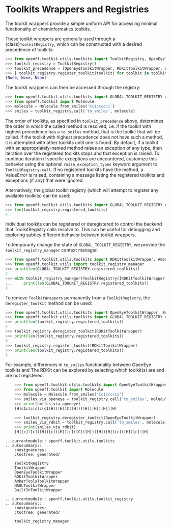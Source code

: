 # Toolkits Wrappers and Registries

The toolkit wrappers provide a simple uniform API for accessing minimal functionality of cheminformatics toolkits.

These toolkit wrappers are generally used through a {class}`ToolkitRegistry`, which can be constructed with a desired precedence of toolkits:

```python
>>> from openff.toolkit.utils.toolkits import ToolkitRegistry, OpenEyeToolkitWrapper, RDKitToolkitWrapper, AmberToolsToolkitWrapper
>>> toolkit_registry = ToolkitRegistry()
>>> toolkit_precedence = [OpenEyeToolkitWrapper, RDKitToolkitWrapper, AmberToolsToolkitWrapper]
>>> [ toolkit_registry.register_toolkit(toolkit) for toolkit in toolkit_precedence if toolkit.is_available() ]
[None, None, None]
```

The toolkit wrappers can then be accessed through the registry:

```python
>>> from openff.toolkit.utils.toolkits import GLOBAL_TOOLKIT_REGISTRY as toolkit_registry
>>> from openff.toolkit import Molecule
>>> molecule = Molecule.from_smiles('Cc1ccccc1')
>>> smiles = toolkit_registry.call('to_smiles', molecule)
```

The order of toolkits, as specified in `toolkit_precedence` above, determines the order in which
the called method is resolved, i.e. if the toolkit with highest precedence has a `to_smiles`
method, that is the toolkit that will be called. If the toolkit with highest precedence does not
have such a method, it is attempted with other toolkits until one is found. By default, if a toolkit with an appropriately-named method raises an exception of any type, then iteration over the registered toolkits stops and that exception is raised. To continue iteration if specific exceptions are encountered, customize this behavior using the optional `raise_exception_types` keyword argument to `ToolkitRegistry.call`. If no registered
toolkits have the method, a ValueError is raised, containing a message listing the registered toolkits and exceptions (if any) that were ignored. 

Alternatively, the global toolkit registry (which will attempt to register any available toolkits) can be used:

```python
>>> from openff.toolkit.utils.toolkits import GLOBAL_TOOLKIT_REGISTRY as toolkit_registry
>>> len(toolkit_registry.registered_toolkits)
4
```

Individual toolkits can be registered or deregistered to control the backend that ToolkitRegistry calls resolve to. This can
be useful for debugging and exploring subtley different behavior between toolkit wrappers.

To temporarily change the state of `GLOBAL_TOOLKIT_REGISTRY`, we provide the `toolkit_registry_manager`
context manager.

```python
>>> from openff.toolkit.utils.toolkits import RDKitToolkitWrapper, AmberToolsToolkitWrapper, GLOBAL_TOOLKIT_REGISTRY
>>> from openff.toolkit.utils import toolkit_registry_manager
>>> print(len(GLOBAL_TOOLKIT_REGISTRY.registered_toolkits))
4
>>> with toolkit_registry_manager(ToolkitRegistry([RDKitToolkitWrapper(), AmberToolsToolkitWrapper()])):
...     print(len(GLOBAL_TOOLKIT_REGISTRY.registered_toolkits))
2
```

To remove `ToolkitWrappers` permanently from a `ToolkitRegistry`, the `deregister_toolkit` method can be used:

```python
>>> from openff.toolkit.utils.toolkits import OpenEyeToolkitWrapper, BuiltInToolkitWrapper
>>> from openff.toolkit.utils.toolkits import GLOBAL_TOOLKIT_REGISTRY as toolkit_registry
>>> print(len(toolkit_registry.registered_toolkits))
4
>>> toolkit_registry.deregister_toolkit(RDKitToolkitWrapper)
>>> print(len(toolkit_registry.registered_toolkits))
3
>>> toolkit_registry.register_toolkit(RDKitToolkitWrapper)
>>> print(len(toolkit_registry.registered_toolkits))
4
```

For example, differences in `to_smiles` functionality between OpenEye toolkits and The RDKit can
be explored by selecting which toolkit(s) are and are not registered.

```python
    >>> from openff.toolkit.utils.toolkits import OpenEyeToolkitWrapper, GLOBAL_TOOLKIT_REGISTRY as toolkit_registry
    >>> from openff.toolkit import Molecule
    >>> molecule = Molecule.from_smiles('Cc1ccccc1')
    >>> smiles_via_openeye = toolkit_registry.call('to_smiles', molecule)
    >>> print(smiles_via_openeye)
    [H]c1c(c(c(c(c1[H])[H])C([H])([H])[H])[H])[H]

    >>> toolkit_registry.deregister_toolkit(OpenEyeToolkitWrapper)
    >>> smiles_via_rdkit = toolkit_registry.call('to_smiles', molecule)
    >>> print(smiles_via_rdkit)
    [H][c]1[c]([H])[c]([H])[c]([C]([H])([H])[H])[c]([H])[c]1[H]
```

```{eval-rst}
.. currentmodule:: openff.toolkit.utils.toolkits
.. autosummary::
    :nosignatures:
    :toctree: generated/

    ToolkitRegistry
    ToolkitWrapper
    OpenEyeToolkitWrapper
    RDKitToolkitWrapper
    AmberToolsToolkitWrapper
    NAGLToolkitWrapper
    BuiltInToolkitWrapper

.. currentmodule:: openff.toolkit.utils.toolkit_registry
.. autosummary::
    :nosignatures:
    :toctree: generated/

    toolkit_registry_manager
```